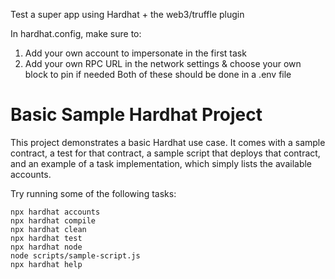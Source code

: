 Test a super app using Hardhat + the web3/truffle plugin

In hardhat.config, make sure to:
1) Add your own account to impersonate in the first task
2) Add your own RPC URL in the network settings & choose your own block to pin if needed
Both of these should be done in a .env file

# Basic Sample Hardhat Project

This project demonstrates a basic Hardhat use case. It comes with a sample contract, a test for that contract, a sample script that deploys that contract, and an example of a task implementation, which simply lists the available accounts.

Try running some of the following tasks:

```shell
npx hardhat accounts
npx hardhat compile
npx hardhat clean
npx hardhat test
npx hardhat node
node scripts/sample-script.js
npx hardhat help
```
